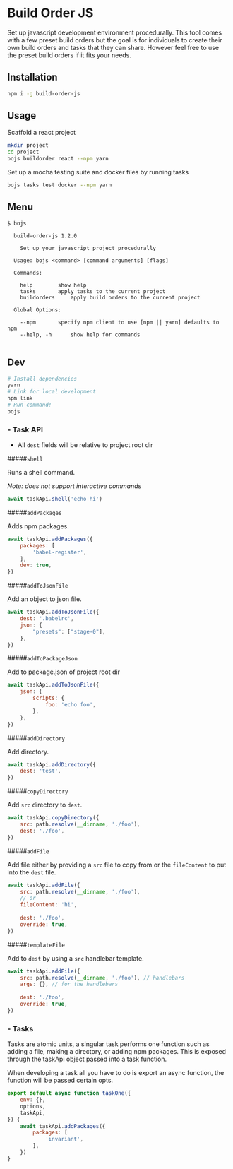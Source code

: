 # Build Order JS

Set up javascript development environment procedurally. This tool comes with a few preset build orders but the goal is for individuals to create their own build orders and tasks that they can share. However feel free to use the preset build orders if it fits your needs.

## Installation

```sh
npm i -g build-order-js
```

## Usage

Scaffold a react project

```sh
mkdir project
cd project
bojs buildorder react --npm yarn
```

Set up a mocha testing suite and docker files by running tasks

```sh
bojs tasks test docker --npm yarn
```

## Menu

```
$ bojs  
  
  build-order-js 1.2.0

    Set up your javascript project procedurally

  Usage: bojs <command> [command arguments] [flags]

  Commands:

    help		show help
    tasks		apply tasks to the current project
    buildorders		apply build orders to the current project
  
  Global Options:

    --npm		specify npm client to use [npm || yarn] defaults to npm
    --help, -h		show help for commands


```

## Dev

```sh
# Install dependencies
yarn
# Link for local development
npm link
# Run command!
bojs
```

### - Task API

- All `dest` fields will be relative to project root dir

#####`shell`

Runs a shell command.

*Note: does not support interactive commands*

```js
await taskApi.shell('echo hi')
```

#####`addPackages`

Adds npm packages.

```js
await taskApi.addPackages({
	packages: [
		'babel-register',
	],
	dev: true,
})
```

#####`addToJsonFile`

Add an object to json file.

```js
await taskApi.addToJsonFile({
	dest: '.babelrc',
	json: {
		"presets": ["stage-0"],
	},
})
```

#####`addToPackageJson`

Add to package.json of project root dir

```js
await taskApi.addToJsonFile({
	json: {
		scripts: {
			foo: 'echo foo',
		},
	},
})
```

#####`addDirectory`

Add directory.

```js
await taskApi.addDirectory({
	dest: 'test',
})
```

#####`copyDirectory`

Add `src` directory to `dest`.

```js
await taskApi.copyDirectory({
	src: path.resolve(__dirname, './foo'),
	dest: './foo',
})
```

#####`addFile`

Add file either by providing a `src` file to copy from or the `fileContent` to put into the `dest` file.

```js
await taskApi.addFile({
	src: path.resolve(__dirname, './foo'),
	// or
	fileContent: 'hi',
	
	dest: './foo',
	override: true,
})
```

#####`templateFile`

Add to `dest` by using a `src` handlebar template.

```js
await taskApi.addFile({
	src: path.resolve(__dirname, './foo'), // handlebars
	args: {}, // for the handlebars
	
	dest: './foo',
	override: true,
})
```


### - Tasks

Tasks are atomic units, a singular task performs one function such as adding a file, making a directory, or adding npm packages. This is exposed through the taskApi object passed into a task function.

When developing a task all you have to do is export an async function, the function will be passed certain opts.

```js
export default async function taskOne({
	env: {},
	options,
	taskApi,
}) {
	await taskApi.addPackages({
		packages: [
			'invariant',
		],
	})
}
```